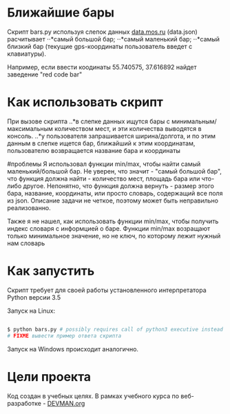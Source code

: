 # Ближайшие бары

Скрипт bars.py используя слепок данных [data.mos.ru](data.mos.ru) (data.json) расчитывает
⋅⋅*самый большой бар;
⋅⋅*самый маленький бар;
⋅⋅*самый близкий бар (текущие gps-координаты пользователь введет с клавиатуры).

Например, если ввести коодинаты 55.740575, 37.616892 найдет заведение "red code bar"

# Как использовать скрипт

При вызове скрипта
..*в слепке данных ищутся бары с минимальным/максимальным количеством мест, и эти количества выводятся в консоль.
..*у пользователя запрашивается ширина/долгота, и по этим данным в слепке ищется бар, ближайший к этим координатам, пользователю возвращается название бара и координаты

#проблемы
Я использовал функции min/max, чтобы найти самый маленький/большой бар. Не уверен, что значит - "самый большой бар", что функция должна найти - количество мест, площадь бара или что-либо другое.
Непонятно, что функция должна вернуть - размер этого бара, название, координаты, или просто словарь, содержащий все поля из json. Описание задачи не четкое, поэтому может быть неправильно реализованно.

Также я не нашел, как использовать функции min/max, чтобы получить индекс словаря с информцией о баре. Функции min/max возращают только минимальное значение, но не ключ, по которому лежит нужный нам словарь


# Как запустить

Скрипт требует для своей работы установленного интерпретатора Python версии 3.5

Запуск на Linux:

```bash

$ python bars.py # possibly requires call of python3 executive instead of just python
# FIXME вывести пример ответа скрипта

```

Запуск на Windows происходит аналогично.

# Цели проекта

Код создан в учебных целях. В рамках учебного курса по веб-разработке - [DEVMAN.org](https://devman.org)
